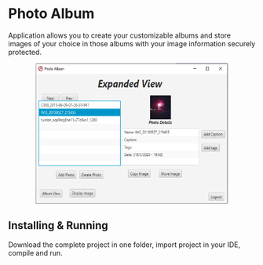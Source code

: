 # Photo Album
Application allows you to create your customizable albums and store images of your choice in those albums with your image information securely protected.

<p align="center">
  <img width="392" height="287" src="alb.png">
</p>

## Installing & Running
Download the complete project in one folder, import project in your IDE, compile and run.
